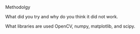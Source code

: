 Methodolgy 

What did you try and why do you think it did not work.

What libraries are used
OpenCV, numpy, matplotlib, and scipy.


